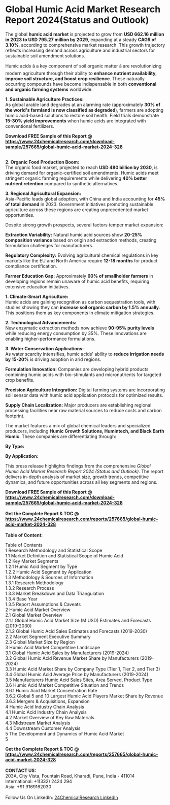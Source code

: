 <h1>Global Humic Acid Market Research Report 2024(Status and Outlook)</h1><p>The global <strong>humic acid market</strong> is projected to grow from <strong>USD 662.16 million in 2023 to USD 795.27 million by 2029</strong>, expanding at a steady <strong>CAGR of 3.10%</strong>, according to comprehensive market research. This growth trajectory reflects increasing demand across agriculture and industrial sectors for sustainable soil amendment solutions.</p><p>Humic acids â a key component of soil organic matter â are revolutionizing modern agriculture through their ability to <strong>enhance nutrient availability, improve soil structure, and boost crop resilience</strong>. These naturally occurring compounds have become indispensable in both <strong>conventional and organic farming systems</strong> worldwide.</p><p><strong>1. Sustainable Agriculture Practices:</strong><br>
As global arable land degrades at an alarming rate (approximately <strong>30% of the world's farmland is now classified as degraded</strong>), farmers are adopting humic acid-based solutions to restore soil health. Field trials demonstrate <strong>15-30% yield improvements</strong> when humic acids are integrated with conventional fertilizers.</p><div><b>Download FREE Sample of this Report @ 
            <a href="https://www.24chemicalresearch.com/download-sample/257665/global-humic-acid-market-2024-328">
            https://www.24chemicalresearch.com/download-sample/257665/global-humic-acid-market-2024-328</a></b></div><br><p><strong>2. Organic Food Production Boom:</strong><br>
The organic food market, projected to reach <strong>USD 480 billion by 2030</strong>, is driving demand for organic-certified soil amendments. Humic acids meet stringent organic farming requirements while delivering <strong>40% better nutrient retention</strong> compared to synthetic alternatives.</p><p><strong>3. Regional Agricultural Expansion:</strong><br>
Asia-Pacific leads global adoption, with China and India accounting for <strong>45% of total demand</strong> in 2023. Government initiatives promoting sustainable agriculture across these regions are creating unprecedented market opportunities.</p><p>Despite strong growth prospects, several factors temper market expansion:</p><p><strong>Extraction Variability:</strong> Natural humic acid sources show <strong>20-25% composition variance</strong> based on origin and extraction methods, creating formulation challenges for manufacturers.</p><p><strong>Regulatory Complexity:</strong> Evolving agricultural chemical regulations in key markets like the EU and North America require <strong>12-18 months</strong> for product compliance certification.</p><p><strong>Farmer Education Gap:</strong> Approximately <strong>60% of smallholder farmers</strong> in developing regions remain unaware of humic acid benefits, requiring extensive education initiatives.</p><p><strong>1. Climate-Smart Agriculture:</strong><br>
Humic acids are gaining recognition as carbon sequestration tools, with studies showing they can <strong>increase soil organic carbon by 1.5% annually</strong>. This positions them as key components in climate mitigation strategies.</p><p><strong>2. Technological Advancements:</strong><br>
New enzymatic extraction methods now achieve <strong>90-95% purity levels</strong> while reducing energy consumption by 35%. These innovations are enabling higher-performance formulations.</p><p><strong>3. Water Conservation Applications:</strong><br>
As water scarcity intensifies, humic acids' ability to <strong>reduce irrigation needs by 15-20%</strong> is driving adoption in arid regions.</p><p><strong>Formulation Innovation:</strong> Companies are developing hybrid products combining humic acids with bio-stimulants and micronutrients for targeted crop benefits.</p><p><strong>Precision Agriculture Integration:</strong> Digital farming systems are incorporating soil sensor data with humic acid application protocols for optimized results.</p><p><strong>Supply Chain Localization:</strong> Major producers are establishing regional processing facilities near raw material sources to reduce costs and carbon footprint.</p><p>The market features a mix of global chemical leaders and specialized producers, including <strong>Humic Growth Solutions, Humintech, and Black Earth Humic</strong>. These companies are differentiating through:</p><p><strong>By Type:</strong></p><p><strong>By Application:</strong></p><p>This press release highlights findings from the comprehensive <em>Global Humic Acid Market Research Report 2024 (Status and Outlook)</em>. The report delivers in-depth analysis of market size, growth trends, competitive dynamics, and future opportunities across all key segments and regions.</p><div><b>Download FREE Sample of this Report @ 
            <a href="https://www.24chemicalresearch.com/download-sample/257665/global-humic-acid-market-2024-328">
            https://www.24chemicalresearch.com/download-sample/257665/global-humic-acid-market-2024-328</a></b></div><br><div><b>Get the Complete Report & TOC @ 
            <a href="https://www.24chemicalresearch.com/reports/257665/global-humic-acid-market-2024-328">
            https://www.24chemicalresearch.com/reports/257665/global-humic-acid-market-2024-328</a></b></div><br>
            <b>Table of Content:</b><p>Table of Contents<br />
1 Research Methodology and Statistical Scope<br />
1.1 Market Definition and Statistical Scope of Humic Acid<br />
1.2 Key Market Segments<br />
1.2.1 Humic Acid Segment by Type<br />
1.2.2 Humic Acid Segment by Application<br />
1.3 Methodology & Sources of Information<br />
1.3.1 Research Methodology<br />
1.3.2 Research Process<br />
1.3.3 Market Breakdown and Data Triangulation<br />
1.3.4 Base Year<br />
1.3.5 Report Assumptions & Caveats<br />
2 Humic Acid Market Overview<br />
2.1 Global Market Overview<br />
2.1.1 Global Humic Acid Market Size (M USD) Estimates and Forecasts (2019-2030)<br />
2.1.2 Global Humic Acid Sales Estimates and Forecasts (2019-2030)<br />
2.2 Market Segment Executive Summary<br />
2.3 Global Market Size by Region<br />
3 Humic Acid Market Competitive Landscape<br />
3.1 Global Humic Acid Sales by Manufacturers (2019-2024)<br />
3.2 Global Humic Acid Revenue Market Share by Manufacturers (2019-2024)<br />
3.3 Humic Acid Market Share by Company Type (Tier 1, Tier 2, and Tier 3)<br />
3.4 Global Humic Acid Average Price by Manufacturers (2019-2024)<br />
3.5 Manufacturers Humic Acid Sales Sites, Area Served, Product Type<br />
3.6 Humic Acid Market Competitive Situation and Trends<br />
3.6.1 Humic Acid Market Concentration Rate<br />
3.6.2 Global 5 and 10 Largest Humic Acid Players Market Share by Revenue<br />
3.6.3 Mergers & Acquisitions, Expansion<br />
4 Humic Acid Industry Chain Analysis<br />
4.1 Humic Acid Industry Chain Analysis<br />
4.2 Market Overview of Key Raw Materials<br />
4.3 Midstream Market Analysis<br />
4.4 Downstream Customer Analysis<br />
5 The Development and Dynamics of Humic Acid Market <br />
5</p><div><b>Get the Complete Report & TOC @ 
            <a href="https://www.24chemicalresearch.com/reports/257665/global-humic-acid-market-2024-328">
            https://www.24chemicalresearch.com/reports/257665/global-humic-acid-market-2024-328</a></b></div><br><b>CONTACT US:</b><br>
            203A, City Vista, Fountain Road, Kharadi, Pune, India - 411014<br>
            International: +1(332) 2424 294<br>
            Asia: +91 9169162030 <br><br>
            Follow Us On LinkedIn: <a href="https://www.linkedin.com/company/24chemicalresearch/">24ChemicalResearch LinkedIn</a>